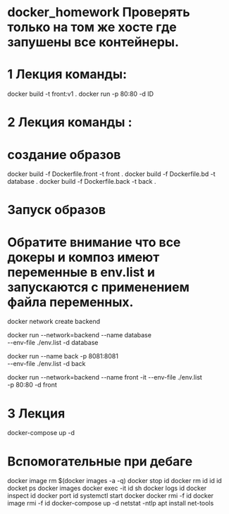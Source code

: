 # docker_homework Проверять только на том же хосте где запушены все контейнеры.
# 1 Лекция команды:
docker build -t front:v1 .
docker run -p 80:80 -d ID
# 2 Лекция команды :
# создание образов
docker build -f Dockerfile.front -t front .
docker build -f Dockerfile.bd -t database .
docker build -f Dockerfile.back -t back .

#    Запуск образов
#  Обратите внимание что все докеры и композ имеют переменные  в env.list и запускаются с применением файла переменных.
 
docker network create backend

docker run --network=backend --name database \
--env-file ./env.list -d database

docker run --name back -p 8081:8081 \
--env-file ./env.list  -d back

docker run --network=backend --name front -it --env-file ./env.list \
-p 80:80 -d front

# 3 Лекция
docker-compose up -d

# Вспомогательные при дебаге

docker image rm $(docker images -a -q)
docker stop id
docker rm id id id
docket ps
docker images
docker exec -it id sh
docker logs id
docker inspect id
docker port id
systemctl start docker
docker rmi -f id
docker image rmi -f id
docker-compose up -d
netstat -ntlp
apt install net-tools